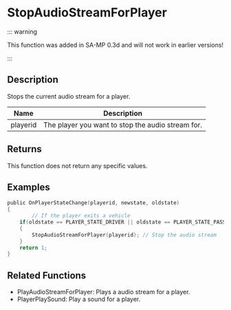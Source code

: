 # StopAudioStreamForPlayer

::: warning

This function was added in SA-MP 0.3d and will not work in earlier versions!

:::

## Description

Stops the current audio stream for a player.

| Name     | Description                                       |
| -------- | ------------------------------------------------- |
| playerid | The player you want to stop the audio stream for. |

## Returns

This function does not return any specific values.

## Examples

```c
public OnPlayerStateChange(playerid, newstate, oldstate)
{
        // If the player exits a vehicle
	if(oldstate == PLAYER_STATE_DRIVER || oldstate == PLAYER_STATE_PASSENGER)
	{
	    StopAudioStreamForPlayer(playerid); // Stop the audio stream
	}
	return 1;
}
```

## Related Functions

- PlayAudioStreamForPlayer: Plays a audio stream for a player.
- PlayerPlaySound: Play a sound for a player.
